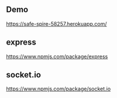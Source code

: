 ## Demo
https://safe-spire-58257.herokuapp.com/

## express
https://www.npmjs.com/package/express

## socket.io
https://www.npmjs.com/package/socket.io